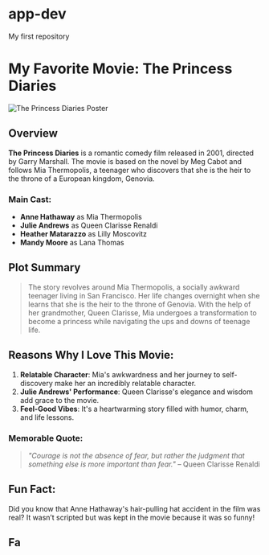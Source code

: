 # app-dev
My first repository
# My Favorite Movie: The Princess Diaries

![The Princess Diaries Poster](https://upload.wikimedia.org/wikipedia/en/3/33/The_Princess_Diaries_movie.jpg)

## Overview
**The Princess Diaries** is a romantic comedy film released in 2001, directed by Garry Marshall. The movie is based on the novel by Meg Cabot and follows Mia Thermopolis, a teenager who discovers that she is the heir to the throne of a European kingdom, Genovia. 

### Main Cast:
- **Anne Hathaway** as Mia Thermopolis
- **Julie Andrews** as Queen Clarisse Renaldi
- **Heather Matarazzo** as Lilly Moscovitz
- **Mandy Moore** as Lana Thomas

## Plot Summary
> The story revolves around Mia Thermopolis, a socially awkward teenager living in San Francisco. Her life changes overnight when she learns that she is the heir to the throne of Genovia. With the help of her grandmother, Queen Clarisse, Mia undergoes a transformation to become a princess while navigating the ups and downs of teenage life.

## Reasons Why I Love This Movie:
1. **Relatable Character**: Mia's awkwardness and her journey to self-discovery make her an incredibly relatable character.
2. **Julie Andrews' Performance**: Queen Clarisse's elegance and wisdom add grace to the movie.
3. **Feel-Good Vibes**: It's a heartwarming story filled with humor, charm, and life lessons.

### Memorable Quote:
> *"Courage is not the absence of fear, but rather the judgment that something else is more important than fear."* – Queen Clarisse Renaldi

## Fun Fact:
Did you know that Anne Hathaway's hair-pulling hat accident in the film was real? It wasn’t scripted but was kept in the movie because it was so funny!

## Fa
